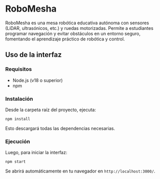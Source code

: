 # RoboMesha

RoboMesha es una mesa robótica educativa autónoma con sensores (LiDAR, ultrasónicos, etc.) y ruedas motorizadas. Permite a estudiantes programar navegación y evitar obstáculos en un entorno seguro, fomentando el aprendizaje práctico de robótica y control.

## Uso de la interfaz

### Requisitos

- Node.js (v18 o superior)
- npm

### Instalación

Desde la carpeta raíz del proyecto, ejecuta:

    npm install

Esto descargará todas las dependencias necesarias.

### Ejecución

Luego, para iniciar la interfaz:

    npm start

Se abrirá automáticamente en tu navegador en `http://localhost:3000/`.

